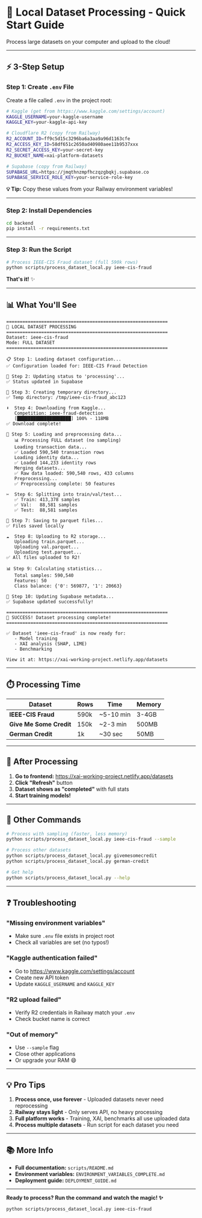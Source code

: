 # 🚀 Local Dataset Processing - Quick Start Guide

Process large datasets on your computer and upload to the cloud!

---

## ⚡ 3-Step Setup

### Step 1: Create `.env` File

Create a file called `.env` in the project root:

```bash
# Kaggle (get from https://www.kaggle.com/settings/account)
KAGGLE_USERNAME=your-kaggle-username
KAGGLE_KEY=your-kaggle-api-key

# Cloudflare R2 (copy from Railway)
R2_ACCOUNT_ID=ff9c5d15c3296ba6a3aa9a96d1163cfe
R2_ACCESS_KEY_ID=58df651c2650ad40980aee11b9537xxx
R2_SECRET_ACCESS_KEY=your-secret-key
R2_BUCKET_NAME=xai-platform-datasets

# Supabase (copy from Railway)
SUPABASE_URL=https://jmqthnzmpfhczqzgbqkj.supabase.co
SUPABASE_SERVICE_ROLE_KEY=your-service-role-key
```

**💡 Tip:** Copy these values from your Railway environment variables!

---

### Step 2: Install Dependencies

```bash
cd backend
pip install -r requirements.txt
```

---

### Step 3: Run the Script

```bash
# Process IEEE-CIS Fraud dataset (full 590k rows)
python scripts/process_dataset_local.py ieee-cis-fraud
```

**That's it!** ✨

---

## 📊 What You'll See

```
============================================================
🚀 LOCAL DATASET PROCESSING
============================================================
Dataset: ieee-cis-fraud
Mode: FULL DATASET
============================================================

📋 Step 1: Loading dataset configuration...
✅ Configuration loaded for: IEEE-CIS Fraud Detection

📝 Step 2: Updating status to 'processing'...
✅ Status updated in Supabase

📁 Step 3: Creating temporary directory...
✅ Temp directory: /tmp/ieee-cis-fraud_abc123

⬇️  Step 4: Downloading from Kaggle...
   Competition: ieee-fraud-detection
   [████████████████████] 100% - 118MB
✅ Download complete!

🔄 Step 5: Loading and preprocessing data...
   📊 Processing FULL dataset (no sampling)
   Loading transaction data...
   ✅ Loaded 590,540 transaction rows
   Loading identity data...
   ✅ Loaded 144,233 identity rows
   Merging datasets...
   ✅ Raw data loaded: 590,540 rows, 433 columns
   Preprocessing...
   ✅ Preprocessing complete: 50 features

✂️  Step 6: Splitting into train/val/test...
   ✅ Train: 413,378 samples
   ✅ Val:   88,581 samples
   ✅ Test:  88,581 samples

💾 Step 7: Saving to parquet files...
✅ Files saved locally

☁️  Step 8: Uploading to R2 storage...
   Uploading train.parquet...
   Uploading val.parquet...
   Uploading test.parquet...
✅ All files uploaded to R2!

📊 Step 9: Calculating statistics...
   Total samples: 590,540
   Features: 50
   Class balance: {'0': 569877, '1': 20663}

💾 Step 10: Updating Supabase metadata...
✅ Supabase updated successfully!

============================================================
🎉 SUCCESS! Dataset processing complete!
============================================================

✅ Dataset 'ieee-cis-fraud' is now ready for:
   - Model training
   - XAI analysis (SHAP, LIME)
   - Benchmarking

View it at: https://xai-working-project.netlify.app/datasets
```

---

## ⏱️ Processing Time

| Dataset | Rows | Time | Memory |
|---------|------|------|--------|
| **IEEE-CIS Fraud** | 590k | ~5-10 min | 3-4GB |
| **Give Me Some Credit** | 150k | ~2-3 min | 500MB |
| **German Credit** | 1k | ~30 sec | 50MB |

---

## 🎯 After Processing

1. **Go to frontend:** https://xai-working-project.netlify.app/datasets
2. **Click "Refresh"** button
3. **Dataset shows as "completed"** with full stats
4. **Start training models!**

---

## 🔧 Other Commands

```bash
# Process with sampling (faster, less memory)
python scripts/process_dataset_local.py ieee-cis-fraud --sample

# Process other datasets
python scripts/process_dataset_local.py givemesomecredit
python scripts/process_dataset_local.py german-credit

# Get help
python scripts/process_dataset_local.py --help
```

---

## ❓ Troubleshooting

### "Missing environment variables"
- Make sure `.env` file exists in project root
- Check all variables are set (no typos!)

### "Kaggle authentication failed"
- Go to https://www.kaggle.com/settings/account
- Create new API token
- Update `KAGGLE_USERNAME` and `KAGGLE_KEY`

### "R2 upload failed"
- Verify R2 credentials in Railway match your `.env`
- Check bucket name is correct

### "Out of memory"
- Use `--sample` flag
- Close other applications
- Or upgrade your RAM 😄

---

## 💡 Pro Tips

1. **Process once, use forever** - Uploaded datasets never need reprocessing
2. **Railway stays light** - Only serves API, no heavy processing
3. **Full platform works** - Training, XAI, benchmarks all use uploaded data
4. **Process multiple datasets** - Run script for each dataset you need

---

## 📚 More Info

- **Full documentation:** `scripts/README.md`
- **Environment variables:** `ENVIRONMENT_VARIABLES_COMPLETE.md`
- **Deployment guide:** `DEPLOYMENT_GUIDE.md`

---

**Ready to process? Run the command and watch the magic! ✨**

```bash
python scripts/process_dataset_local.py ieee-cis-fraud
```
